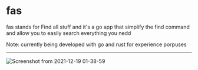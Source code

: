 # fas


fas stands for Find all stuff and it's a go app that simplify the find command and allow you to easily search everything you nedd

Note: currently being developed with go and rust for experience porpuses

---

![Screenshot from 2021-12-19 01-38-59](https://user-images.githubusercontent.com/72045872/146660634-c23031d7-cf50-44fc-86ab-b3375db74e32.png)
